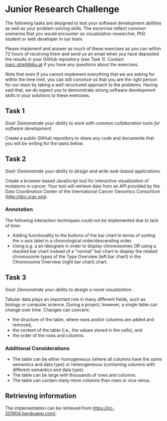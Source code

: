 # Junior Research Challenge

The following tasks are designed to test your software development abilities as well as your problem solving skills. The excercise reflect common scenarios that you would encounter as visualization researcher, PhD student or web developer in our team.

Please implement and answer as much of these exercises as you can within 72 hours of receiving them and send us an email when you have deposited the results in your GitHub repository (see Task 1). Contact marc.streit@jku.at if you have any questions about the exercises. 

Note that even if you cannot implement everything that we are asking for within the time limit, you can still convince us that you are the right person for our team by taking a well-structured approach to the problems. Having said that, we do expect you to demonstrate strong software development skills in your solutions to these exercises.

## Task 1
_Goal: Demonstrate your ability to work with common collaboration tools for software development._

Create a public GitHub repository to share any code and documents that you will be writing for the tasks below.

## Task 2
_Goal: Demonstrate your ability to design and write web-based applications._

Create a browser-based JavaScript tool for interactive visualization of mutations in cancer. Your tool will retrieve data from an API provided by the Data Coordination Center of the International Cancer Genomics Consortium (http://dcc.icgc.org).

### Annotation
The following interaction techniques could not be implemented due to lack of time:
- Adding functionality to the buttons of the bar chart in terms of sorting the x-axis label in a chronological order/descending order.
- Using e.g. a an Ideogram in order to display chromosomes OR using a stacked bar chart instead of a "normal" bar chart to display the related chromosome types of the Type Overview (left bar chart) in the Chromosome Overview (right bar chart) chart.

## Task 3

_Goal: Demonstrate your ability to design a novel visualization._

Tabular data plays an important role in many different fields, such as biology or computer science. During a project, however, a single table can change over time. Changes can concern:
- the structure of the table, where rows and/or columns are added and removed,
- the content of the table (i.e., the values stored in the cells), and 
- the order of the rows and columns. 

### Additional Considerations
- The table can be either homogeneous (where all columns have the same semantics and data type) or heterogeneous (containing columns with different semantics and data type).
- The table can be large with thousands of rows and columns.
- The table can contain many more columns than rows or vice versa.


## Retrieving information
The implementation can be retrieved from https://jrc-201904.herokuapp.com/.
